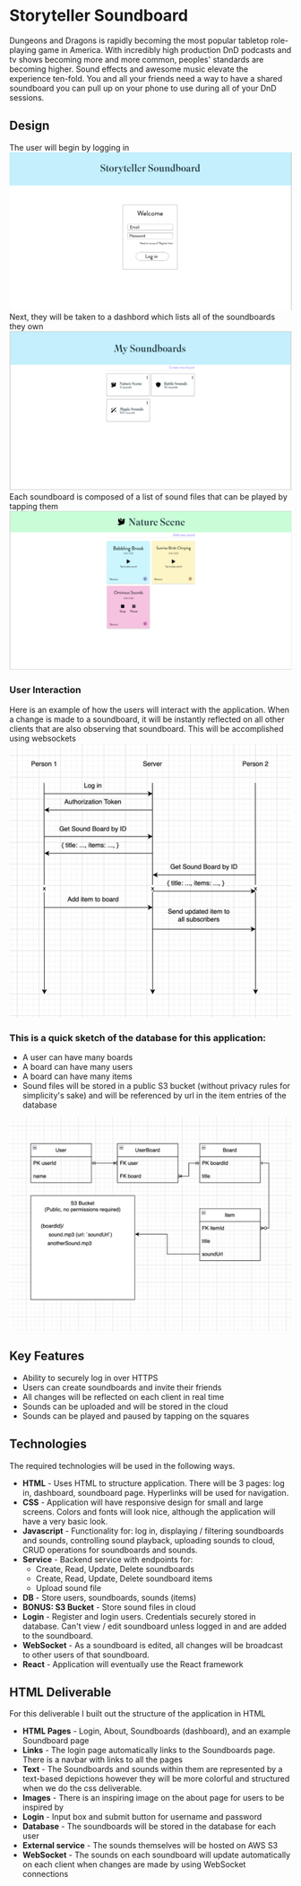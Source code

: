 # Storyteller Soundboard
Dungeons and Dragons is rapidly becoming the most popular tabletop role-playing game in America. With incredibly high production DnD podcasts and tv shows becoming more and more common, peoples' standards are becoming higher. Sound effects and awesome music elevate the experience ten-fold. You and all your friends need a way to have a shared soundboard you can pull up on your phone to use during all of your DnD sessions.

## Design
The user will begin by logging in
![Login](assets/Login.png)
Next, they will be taken to a dashbord which lists all of the soundboards they own
![Dashboard](assets/Dashboard.png)
Each soundboard is composed of a list of sound files that can be played by tapping them
![Soundboard](assets/Soundboard.png)
### User Interaction
Here is an example of how the users will interact with the application. When a change is made to a soundboard, it will be instantly reflected on all other clients that are also observing that soundboard. This will be accomplished using websockets
![WebSocket](assets/WebSocket.png)
### This is a quick sketch of the database for this application:
- A user can have many boards
- A board can have many users
- A board can have many items
- Sound files will be stored in a public S3 bucket (without privacy rules for simplicity's sake) and will be referenced by url in the item entries of the database

![Database Design](assets/DatabaseDesign.png)

## Key Features
- Ability to securely log in over HTTPS
- Users can create soundboards and invite their friends
- All changes will be reflected on each client in real time
- Sounds can be uploaded and will be stored in the cloud
- Sounds can be played and paused by tapping on the squares

## Technologies
The required technologies will be used in the following ways.
- **HTML** - Uses HTML to structure application. There will be 3 pages: log in, dashboard, soundboard page. Hyperlinks will be used for navigation.
- **CSS** - Application will have responsive design for small and large screens. Colors and fonts will look nice, although the application will have a very basic look.
- **Javascript** - Functionality for: log in, displaying / filtering soundboards and sounds, controlling sound playback, uploading sounds to cloud, CRUD operations for soundboards and sounds.
- **Service** - Backend service with endpoints for:
  - Create, Read, Update, Delete soundboards
  - Create, Read, Update, Delete soundboard items
  - Upload sound file
- **DB** - Store users, soundboards, sounds (items)
- **BONUS: S3 Bucket** - Store sound files in cloud
- **Login** - Register and login users. Credentials securely stored in database. Can't view / edit soundboard unless logged in and are added to the soundboard.
- **WebSocket** - As a soundboard is edited, all changes will be broadcast to other users of that soundboard.
- **React** - Application will eventually use the React framework

## HTML Deliverable
For this deliverable I built out the structure of the application in HTML
- **HTML Pages** - Login, About, Soundboards (dashboard), and an example Soundboard page
- **Links** - The login page automatically links to the Soundboards page. There is a navbar with links to all the pages
- **Text** - The Soundboards and sounds within them are represented by a text-based depictions
however they will be more colorful and structured when we do the css deliverable.
- **Images** - There is an inspiring image on the about page for users to be inspired by
- **Login** - Input box and submit button for username and password
- **Database** - The soundboards will be stored in the database for each user
- **External service** - The sounds themselves will be hosted on AWS S3
- **WebSocket** - The sounds on each soundboard will update automatically on each client when
changes are made by using WebSocket connections